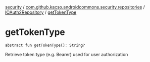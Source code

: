 [security](../../index.md) / [com.github.kacso.androidcommons.security.repositories](../index.md) / [IOAuth2Repository](index.md) / [getTokenType](.)

# getTokenType

`abstract fun getTokenType(): String?`

Retrieve token type (e.g. Bearer) used for user authorization

